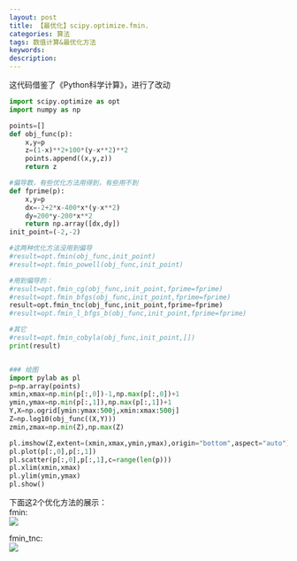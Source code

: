 ```yaml
---
layout: post
title: 【最优化】scipy.optimize.fmin.
categories: 算法
tags: 数值计算&最优化方法
keywords:
description:
---
```




这代码借鉴了《Python科学计算》，进行了改动  

```py
import scipy.optimize as opt
import numpy as np

points=[]
def obj_func(p):
    x,y=p
    z=(1-x)**2+100*(y-x**2)**2
    points.append((x,y,z))
    return z

#偏导数，有些优化方法用得到，有些用不到
def fprime(p):
    x,y=p
    dx=-2+2*x-400*x*(y-x**2)
    dy=200*y-200*x**2
    return np.array([dx,dy])
init_point=(-2,-2)

#这两种优化方法没用到偏导
#result=opt.fmin(obj_func,init_point)
#result=opt.fmin_powell(obj_func,init_point)

#用到偏导的：
#result=opt.fmin_cg(obj_func,init_point,fprime=fprime)
#result=opt.fmin_bfgs(obj_func,init_point,fprime=fprime)
result=opt.fmin_tnc(obj_func,init_point,fprime=fprime)
#result=opt.fmin_l_bfgs_b(obj_func,init_point,fprime=fprime)

#其它
#result=opt.fmin_cobyla(obj_func,init_point,[])
print(result)


### 绘图
import pylab as pl
p=np.array(points)
xmin,xmax=np.min(p[:,0])-1,np.max(p[:,0])+1
ymin,ymax=np.min(p[:,1]),np.max(p[:,1])+1
Y,X=np.ogrid[ymin:ymax:500j,xmin:xmax:500j]
Z=np.log10(obj_func((X,Y)))
zmin,zmax=np.min(Z),np.max(Z)

pl.imshow(Z,extent=(xmin,xmax,ymin,ymax),origin="bottom",aspect="auto")
pl.plot(p[:,0],p[:,1])
pl.scatter(p[:,0],p[:,1],c=range(len(p)))
pl.xlim(xmin,xmax)
pl.ylim(ymin,ymax)
pl.show()
```
下面这2个优化方法的展示：  
fmin:  
<img src='http://www.guofei.site/public/postimg/fmin.png'>

fmin_tnc:  
<img src='http://www.guofei.site/public/postimg/fmin_tnc.png'>
